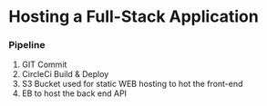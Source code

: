 # Hosting a Full-Stack Application

### Pipeline
1. GIT Commit
2. CircleCi Build & Deploy
3. S3 Bucket used for static WEB hosting to hot the front-end
4. EB to host the back end API